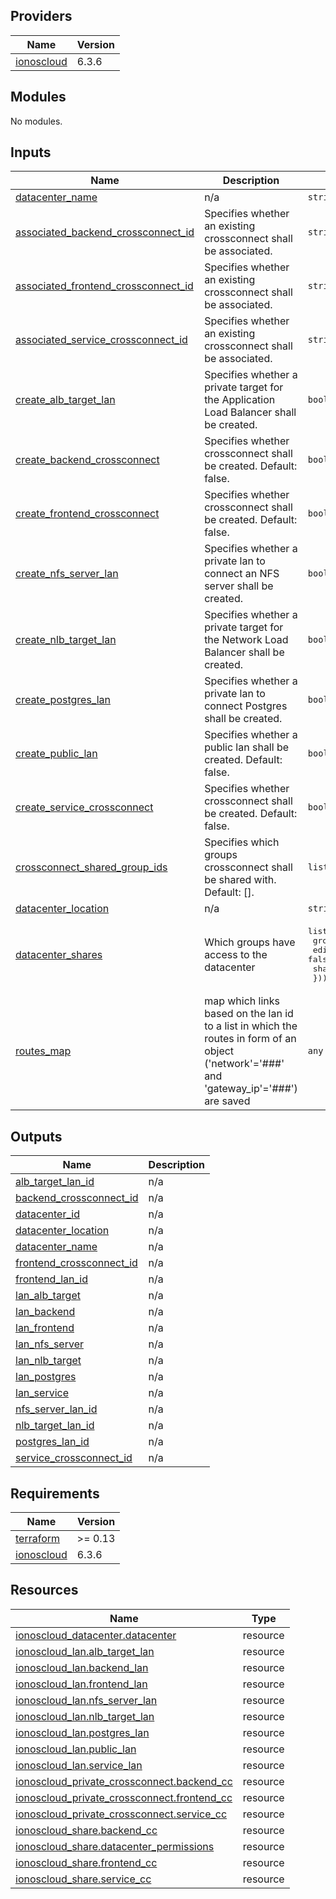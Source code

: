 <!-- BEGIN_TF_DOCS -->

## Providers

| Name | Version |
|------|---------|
| <a name="provider_ionoscloud"></a> [ionoscloud](#provider\_ionoscloud) | 6.3.6 |
## Modules

No modules.
## Inputs

| Name | Description | Type | Default | Required |
|------|-------------|------|---------|:--------:|
| <a name="input_datacenter_name"></a> [datacenter\_name](#input\_datacenter\_name) | n/a | `string` | n/a | yes |
| <a name="input_associated_backend_crossconnect_id"></a> [associated\_backend\_crossconnect\_id](#input\_associated\_backend\_crossconnect\_id) | Specifies whether an existing crossconnect shall be associated. | `string` | `""` | no |
| <a name="input_associated_frontend_crossconnect_id"></a> [associated\_frontend\_crossconnect\_id](#input\_associated\_frontend\_crossconnect\_id) | Specifies whether an existing crossconnect shall be associated. | `string` | `""` | no |
| <a name="input_associated_service_crossconnect_id"></a> [associated\_service\_crossconnect\_id](#input\_associated\_service\_crossconnect\_id) | Specifies whether an existing crossconnect shall be associated. | `string` | `""` | no |
| <a name="input_create_alb_target_lan"></a> [create\_alb\_target\_lan](#input\_create\_alb\_target\_lan) | Specifies whether a private target for the Application Load Balancer shall be created. | `bool` | `false` | no |
| <a name="input_create_backend_crossconnect"></a> [create\_backend\_crossconnect](#input\_create\_backend\_crossconnect) | Specifies whether crossconnect shall be created. Default: false. | `bool` | `false` | no |
| <a name="input_create_frontend_crossconnect"></a> [create\_frontend\_crossconnect](#input\_create\_frontend\_crossconnect) | Specifies whether crossconnect shall be created. Default: false. | `bool` | `false` | no |
| <a name="input_create_nfs_server_lan"></a> [create\_nfs\_server\_lan](#input\_create\_nfs\_server\_lan) | Specifies whether a private lan to connect an NFS server shall be created. | `bool` | `false` | no |
| <a name="input_create_nlb_target_lan"></a> [create\_nlb\_target\_lan](#input\_create\_nlb\_target\_lan) | Specifies whether a private target for the Network Load Balancer shall be created. | `bool` | `false` | no |
| <a name="input_create_postgres_lan"></a> [create\_postgres\_lan](#input\_create\_postgres\_lan) | Specifies whether a private lan to connect Postgres shall be created. | `bool` | `false` | no |
| <a name="input_create_public_lan"></a> [create\_public\_lan](#input\_create\_public\_lan) | Specifies whether a public lan shall be created. Default: false. | `bool` | `false` | no |
| <a name="input_create_service_crossconnect"></a> [create\_service\_crossconnect](#input\_create\_service\_crossconnect) | Specifies whether crossconnect shall be created. Default: false. | `bool` | `false` | no |
| <a name="input_crossconnect_shared_group_ids"></a> [crossconnect\_shared\_group\_ids](#input\_crossconnect\_shared\_group\_ids) | Specifies which groups crossconnect shall be shared with. Default: []. | `list(string)` | `[]` | no |
| <a name="input_datacenter_location"></a> [datacenter\_location](#input\_datacenter\_location) | n/a | `string` | `"de/txl"` | no |
| <a name="input_datacenter_shares"></a> [datacenter\_shares](#input\_datacenter\_shares) | Which groups have access to the datacenter | <pre>list(object({<br>    group  = string<br>    edit   = optional(bool, false)<br>    share  = optional(bool, false)<br>  }))</pre> | `[]` | no |
| <a name="input_routes_map"></a> [routes\_map](#input\_routes\_map) | map which links based on the lan id to a list in which the routes in form of an object ('network'='###' and 'gateway\_ip'='###') are saved | `any` | `{}` | no |
## Outputs

| Name | Description |
|------|-------------|
| <a name="output_alb_target_lan_id"></a> [alb\_target\_lan\_id](#output\_alb\_target\_lan\_id) | n/a |
| <a name="output_backend_crossconnect_id"></a> [backend\_crossconnect\_id](#output\_backend\_crossconnect\_id) | n/a |
| <a name="output_datacenter_id"></a> [datacenter\_id](#output\_datacenter\_id) | n/a |
| <a name="output_datacenter_location"></a> [datacenter\_location](#output\_datacenter\_location) | n/a |
| <a name="output_datacenter_name"></a> [datacenter\_name](#output\_datacenter\_name) | n/a |
| <a name="output_frontend_crossconnect_id"></a> [frontend\_crossconnect\_id](#output\_frontend\_crossconnect\_id) | n/a |
| <a name="output_frontend_lan_id"></a> [frontend\_lan\_id](#output\_frontend\_lan\_id) | n/a |
| <a name="output_lan_alb_target"></a> [lan\_alb\_target](#output\_lan\_alb\_target) | n/a |
| <a name="output_lan_backend"></a> [lan\_backend](#output\_lan\_backend) | n/a |
| <a name="output_lan_frontend"></a> [lan\_frontend](#output\_lan\_frontend) | n/a |
| <a name="output_lan_nfs_server"></a> [lan\_nfs\_server](#output\_lan\_nfs\_server) | n/a |
| <a name="output_lan_nlb_target"></a> [lan\_nlb\_target](#output\_lan\_nlb\_target) | n/a |
| <a name="output_lan_postgres"></a> [lan\_postgres](#output\_lan\_postgres) | n/a |
| <a name="output_lan_service"></a> [lan\_service](#output\_lan\_service) | n/a |
| <a name="output_nfs_server_lan_id"></a> [nfs\_server\_lan\_id](#output\_nfs\_server\_lan\_id) | n/a |
| <a name="output_nlb_target_lan_id"></a> [nlb\_target\_lan\_id](#output\_nlb\_target\_lan\_id) | n/a |
| <a name="output_postgres_lan_id"></a> [postgres\_lan\_id](#output\_postgres\_lan\_id) | n/a |
| <a name="output_service_crossconnect_id"></a> [service\_crossconnect\_id](#output\_service\_crossconnect\_id) | n/a |
## Requirements

| Name | Version |
|------|---------|
| <a name="requirement_terraform"></a> [terraform](#requirement\_terraform) | >= 0.13 |
| <a name="requirement_ionoscloud"></a> [ionoscloud](#requirement\_ionoscloud) | 6.3.6 |
## Resources

| Name | Type |
|------|------|
| [ionoscloud_datacenter.datacenter](https://registry.terraform.io/providers/ionos-cloud/ionoscloud/6.3.6/docs/resources/datacenter) | resource |
| [ionoscloud_lan.alb_target_lan](https://registry.terraform.io/providers/ionos-cloud/ionoscloud/6.3.6/docs/resources/lan) | resource |
| [ionoscloud_lan.backend_lan](https://registry.terraform.io/providers/ionos-cloud/ionoscloud/6.3.6/docs/resources/lan) | resource |
| [ionoscloud_lan.frontend_lan](https://registry.terraform.io/providers/ionos-cloud/ionoscloud/6.3.6/docs/resources/lan) | resource |
| [ionoscloud_lan.nfs_server_lan](https://registry.terraform.io/providers/ionos-cloud/ionoscloud/6.3.6/docs/resources/lan) | resource |
| [ionoscloud_lan.nlb_target_lan](https://registry.terraform.io/providers/ionos-cloud/ionoscloud/6.3.6/docs/resources/lan) | resource |
| [ionoscloud_lan.postgres_lan](https://registry.terraform.io/providers/ionos-cloud/ionoscloud/6.3.6/docs/resources/lan) | resource |
| [ionoscloud_lan.public_lan](https://registry.terraform.io/providers/ionos-cloud/ionoscloud/6.3.6/docs/resources/lan) | resource |
| [ionoscloud_lan.service_lan](https://registry.terraform.io/providers/ionos-cloud/ionoscloud/6.3.6/docs/resources/lan) | resource |
| [ionoscloud_private_crossconnect.backend_cc](https://registry.terraform.io/providers/ionos-cloud/ionoscloud/6.3.6/docs/resources/private_crossconnect) | resource |
| [ionoscloud_private_crossconnect.frontend_cc](https://registry.terraform.io/providers/ionos-cloud/ionoscloud/6.3.6/docs/resources/private_crossconnect) | resource |
| [ionoscloud_private_crossconnect.service_cc](https://registry.terraform.io/providers/ionos-cloud/ionoscloud/6.3.6/docs/resources/private_crossconnect) | resource |
| [ionoscloud_share.backend_cc](https://registry.terraform.io/providers/ionos-cloud/ionoscloud/6.3.6/docs/resources/share) | resource |
| [ionoscloud_share.datacenter_permissions](https://registry.terraform.io/providers/ionos-cloud/ionoscloud/6.3.6/docs/resources/share) | resource |
| [ionoscloud_share.frontend_cc](https://registry.terraform.io/providers/ionos-cloud/ionoscloud/6.3.6/docs/resources/share) | resource |
| [ionoscloud_share.service_cc](https://registry.terraform.io/providers/ionos-cloud/ionoscloud/6.3.6/docs/resources/share) | resource |
<!-- END_TF_DOCS -->